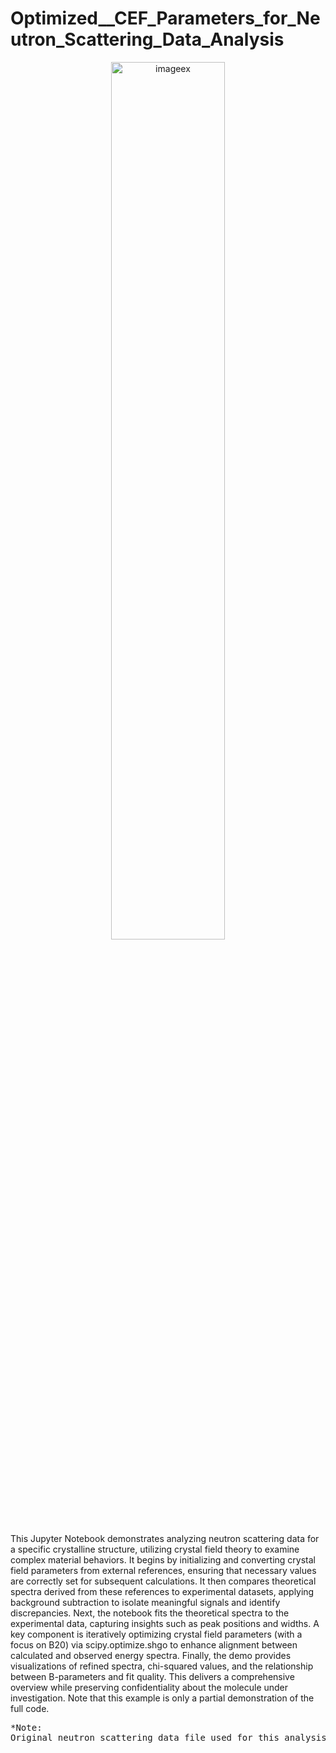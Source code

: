 # Optimized__CEF_Parameters_for_Neutron_Scattering_Data_Analysis
<p align="center">
  <img src="https://github.com/roysjmun0317/Optimized_CEF_Parameters_for_Neutron_Scattering_Data_Analysis/assets/78396618/391697bb-1e53-4cb7-8f6f-2e5ff3a92f68" alt="imageex" width="60%" />
</p>
This Jupyter Notebook demonstrates analyzing neutron scattering data for a specific crystalline structure, utilizing crystal field theory to examine complex material behaviors. It begins by initializing and converting crystal field parameters from external references, ensuring that necessary values are correctly set for subsequent calculations. It then compares theoretical spectra derived from these references to experimental datasets, applying background subtraction to isolate meaningful signals and identify discrepancies. Next, the notebook fits the theoretical spectra to the experimental data, capturing insights such as peak positions and widths. A key component is iteratively optimizing crystal field parameters (with a focus on B20) via scipy.optimize.shgo to enhance alignment between calculated and observed energy spectra. Finally, the demo provides visualizations of refined spectra, chi-squared values, and the relationship between B-parameters and fit quality. This delivers a comprehensive overview while preserving confidentiality about the molecule under investigation. Note that this example is only a partial demonstration of the full code.
<pre>
*Note:
Original neutron scattering data file used for this analysis is not disclosed in this repo.
</pre>
